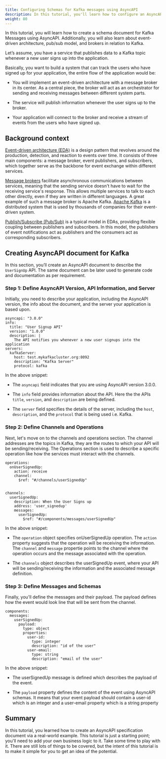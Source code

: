 ```yaml
---
title: Configuring Schemas for Kafka messages using AsyncAPI
description: In this tutorial, you'll learn how to configure an AsyncAPI document for Kafka messages.
weight: 80
---
```



In this tutorial, you will learn how to create a schema document for Kafka Messages using AsyncAPI. Additionally, you will also learn about event-driven architecture, pub/sub model, and brokers in relation to Kafka. 
  
Let’s assume, you have a service that publishes data to a Kafka topic whenever a new user signs up into the application.

Basically, you want to build a system that can track the users who have signed up for your application, the entire flow of the application would be:

- You will implement an event-driven architecture with a message broker in its center. As a central piece, the broker will act as an orchestrator for sending and receiving messages between different system parts. 
  
- The service will publish information whenever the user signs up to the broker.
  
- Your application will connect to the broker and receive a stream of events from the users who have signed up. 

## Background context

[Event-driven architecture (EDA)](/docs/tutorials/getting-started/event-driven-architectures) is a design pattern that revolves around the production, detection, and reaction to events over time. It consists of three main components: a message broker, event publishers, and subscribers, which together serve as the backbone for event exchange within different services. 

[Message brokers](/docs/tutorials/getting-started/event-driven-architectures#message-broker) facilitate asynchronous communications between services, meaning that the sending service doesn't have to wait for the receiving service's response. This allows multiple services to talk to each other directly, even if they are written in different languages. A great example of such a message broker is Apache Kafka. [Apache Kafka](https://kafka.apache.org/) is a distributed system that is used by thousands of companies for their event-driven system.

[Publish/Subscribe (Pub/Sub)](/docs/tutorials/getting-started/event-driven-architectures#publishersubscriber) is a typical model in EDAs, providing flexible coupling between publishers and subscribers. In this model, the publishers of event notifications act as publishers and the consumers act as corresponding subscribers.

## Creating AsyncAPI document for Kafka

In this section, you’ll create an AsyncAPI document to describe the `UserSignUp` API. The same document can be later used to generate code and documentation as per requirement. 

### Step 1: Define AsyncAPI Version, API Information, and Server

Initially, you need to describe your application, including the AsyncAPI version, the info about the document, and the server your application is based upon.

```
asyncapi: "3.0.0"
info:
  title: "User Signup API"
  version: "1.0.0"
  description: |
    The API notifies you whenever a new user signups into the application
servers:
  kafkaServer:
    host: test.mykafkacluster.org:8092
    description: "Kafka Server"
    protocol: kafka
```

In the above snippet:

- The `asyncapi` field indicates that you are using AsyncAPI version 3.0.0.
  
- The `info` field provides information about the API. Here the the APIs `title`, `version`, and `description` are being defined.
  
- The `server` field specifies the details of the server, including the `host`, `description`, and the `protocol` that is being used i.e. Kafka.

### Step 2: Define Channels and Operations

Next, let's move on to the channels and operations section. The channel addresses are the topics in Kafka, they are the routes to which your API will be sending/receiving. The Operations section is used to describe a specific operation like how the services must interact with the channels.

```
operations:
  onUserSignedUp:
    action: receive
    channel:
      $ref: "#/channels/userSignedUp"


channels:
  userSignedUp:
    description: When the User Signs up
    address: 'user_signedup'
    messages:
      userSignedUp:
        $ref: "#/components/messages/userSignedUp"
```

In the above snippet:

- The `operation` object specifies onUserSignedUp operation. The `action` property suggests that the operation will be receiving the information. The `channel` and `message` propertie points to the channel where the operation occurs and the message associated with the operation.
  
- The `channels` object describes the userSignedUp event, where your API will be sending/receiving the information and the associated message definition.

### Step 3: Define Messages and Schemas

Finally, you'll define the messages and their payload. The payload defines how the event would look line that will be sent from the channel.

```
components:
  messages:
    userSignedUp:
      payload:
        type: object
        properties:
          user-id:
            type: integer
            description: "id of the user"
          user-email:
            type: string
            description: "email of the user"
```

In the above snippet:

- The userSignedUp message is defined which describes the payload of the event.
  
- The `payload` property defines the content of the event using AsyncAPI schemas. It means that your event payload should contain a user-id which is an integer and a user-email property which is a string property


## Summary

In this tutorial, you learned how to create an AsyncAPI specification document via a real-world example. This tutorial is just a starting point; you'll need to add your own business logic to it. Take some time to play with it. There are still lots of things to be covered, but the intent of this tutorial is to make it simple for you to get an idea of the potential.